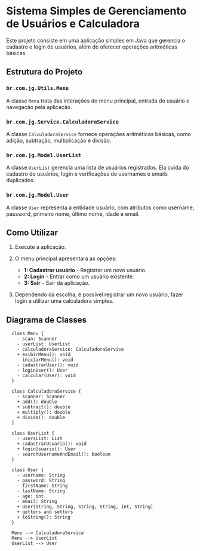 # Sistema Simples de Gerenciamento de Usuários e Calculadora

Este projeto consiste em uma aplicação simples em Java que gerencia o cadastro e login de usuários, além de oferecer operações aritméticas básicas.

## Estrutura do Projeto

### `br.com.jg.Utils.Menu`

A classe `Menu` trata das interações do menu principal, entrada do usuário e navegação pela aplicação.

### `br.com.jg.Service.CalculadoraService`

A classe `CalculadoraService` fornece operações aritméticas básicas, como adição, subtração, multiplicação e divisão.

### `br.com.jg.Model.UserList`

A classe `UserList` gerencia uma lista de usuários registrados. Ela cuida do cadastro de usuários, login e verificações de usernames e emails duplicados.

### `br.com.jg.Model.User`

A classe `User` representa a entidade usuário, com atributos como username, password, primeiro nome, último nome, idade e email.

## Como Utilizar

1. Execute a aplicação.
2. O menu principal apresentará as opções:
   - **1: Cadastrar usuário** - Registrar um novo usuário.
   - **2: Login** - Entrar como um usuário existente.
   - **3: Sair** - Sair da aplicação.

3. Dependendo da escolha, é possível registrar um novo usuário, fazer login e utilizar uma calculadora simples.

## Diagrama de Classes

```mermaid
  class Menu {
    - scan: Scanner
    - userList: UserList
    - calculadoraService: CalculadoraService
    + exibirMenu(): void
    - iniciarMenu(): void
    - cadastrarUser(): void
    - loginUser(): User
    - calcular(User): void
  }

  class CalculadoraService {
    - scanner: Scanner
    + add(): double
    + subtract(): double
    + multiply(): double
    + divide(): double
  }

  class UserList {
    - usersList: List
    + cadastrarUsuario(): void
    + loginUsuario(): User
    - searchUsernameAndEmail(): boolean
  }

  class User {
    - username: String
    - password: String
    - firstName: String
    - lastName: String
    - age: int
    - email: String
    + User(String, String, String, String, int, String)
    + getters and setters
    + toString(): String
  }

  Menu --> CalculadoraService
  Menu --> UserList
  UserList --> User

